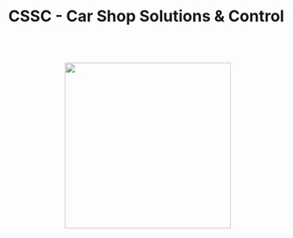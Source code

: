 <h1>CSSC - Car Shop Solutions & Control</h1>
<br> <br> 
<p align="center">
  <img height="300" src="https://github.com/TiagoFialho0/ESA_Projeto/assets/146856980/194b2e0c-578b-4dee-9665-9d4dd79145bd">
</p>
